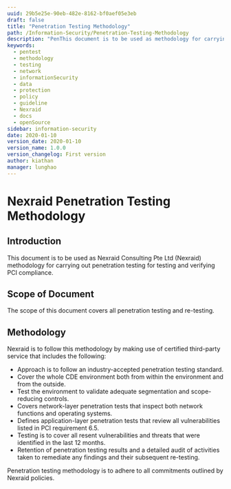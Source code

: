 ```yaml
---
uuid: 29b5e25e-90eb-482e-8162-bf0aef05e3eb
draft: false
title: "Penetration Testing Methodology"
path: /Information-Security/Penetration-Testing-Methodology
description: "PenThis document is to be used as methodology for carrying out penetration testing for testing and verifying PCI compliance."
keywords: 
  - pentest
  - methodology
  - testing
  - network
  - informationSecurity
  - data
  - protection
  - policy
  - guideline
  - Nexraid
  - docs
  - openSource
sidebar: information-security
date: 2020-01-10
version_date: 2020-01-10
version_name: 1.0.0
version_changelog: First version
author: kiathan
manager: lunghao
---
```


# Nexraid Penetration Testing Methodology
## Introduction
This document is to be used as Nexraid Consulting Pte Ltd (Nexraid) methodology for carrying out penetration testing for testing and verifying PCI compliance.


## Scope of Document
The scope of this document covers all penetration testing and re-testing.


## Methodology
Nexraid is to follow this methodology by making use of certified third-party service that includes the following: 

* Approach is to follow an industry-accepted penetration testing standard. 
* Cover the whole CDE environment both from within the environment and from the outside.  
* Test the environment to validate adequate segmentation and scope-reducing controls. 
* Covers network-layer penetration tests that inspect both network functions and operating systems. 
* Defines application-layer penetration tests that review all vulnerabilities listed in PCI requirement 6.5. 
* Testing is to cover all resent vulnerabilities and threats that were identified in the last 12 months. 
* Retention of penetration testing results and a detailed audit of activities taken to remediate any findings and their subsequent re-testing.

Penetration testing methodology is to adhere to all commitments outlined by Nexraid policies.
